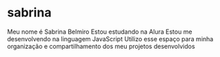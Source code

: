 # sabrina
Meu nome é Sabrina Belmiro
Estou estudando na Alura
Estou me desenvolvendo na linguagem JavaScript
Utilizo esse espaço para minha organização e compartilhamento dos meu projetos desenvolvidos
